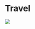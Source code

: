 <h1> Travel </h1>

<a href="https://wonderful-chimera-408455.netlify.app"><img src="D:\github ss\Travel.png"></img></a>
